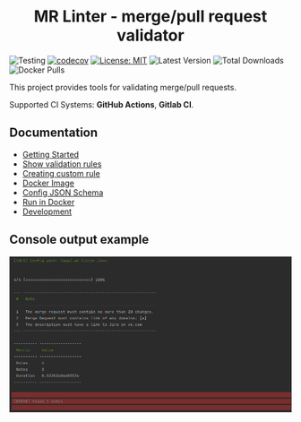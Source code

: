 <h1 align="center">MR Linter - merge/pull request validator</h1>

![Testing](https://github.com/ArtARTs36/php-merge-request-linter/workflows/Testing/badge.svg?branch=master)
[![codecov](https://codecov.io/gh/ArtARTs36/php-merge-request-linter/branch/master/graph/badge.svg?token=OGRWW81OHH)](https://codecov.io/gh/ArtARTs36/php-merge-request-linter)
[![License: MIT](https://img.shields.io/badge/License-MIT-yellow.svg)](https://opensource.org/licenses/MIT)
![Latest Version](https://img.shields.io/packagist/v/artarts36/merge-request-linter)
![Total Downloads](https://poser.pugx.org/artarts36/merge-request-linter/d/total.svg)
![Docker Pulls](https://img.shields.io/docker/pulls/artarts36/merge-request-linter)

This project provides tools for validating merge/pull requests.

Supported CI Systems: **GitHub Actions**, **Gitlab CI**.

## Documentation

* [Getting Started](docs/getting_started.md)
* [Show validation rules](docs/rules.md)
* [Creating custom rule](docs/custom_rule.md)
* [Docker Image](https://hub.docker.com/repository/docker/artarts36/merge-request-linter)
* [Config JSON Schema](mr-linter-config-schema.json)
* [Run in Docker](docs/run_in_docker.md)
* [Development](docs/development.md)

## Console output example

![Example](docs/output_example.png)
